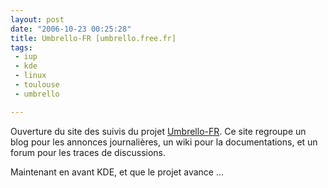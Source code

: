 ```yaml
---
layout: post
date: "2006-10-23 00:25:28"
title: Umbrello-FR [umbrello.free.fr]
tags:
 - iup
 - kde
 - linux
 - toulouse
 - umbrello

---
```


Ouverture du site des suivis du projet [Umbrello-FR](umbrello.free.fr). Ce site regroupe un blog pour les annonces journalières, un wiki pour la documentations, et un forum pour les traces de discussions.

Maintenant en avant KDE, et que le projet avance ...
